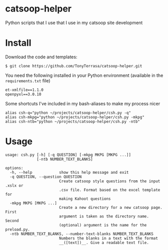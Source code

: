 # catsoop-helper
Python scripts that I use that I use in my catsoop site development

# Install
Download the code and templates: 
```
$ git clone https://github.com/TonyTerrasa/catsoop-helper.git
```

You need the following installed in your Python environment (available in the `requirements.txt` file)
```
et-xmlfile==1.1.0
openpyxl==3.0.10
```

Some shortcuts I've included in my bash-aliases to make my process nicer
```
alias csh-q="python ~/projects/catsoop-helper/csh.py -q"
alias csh-mkpg="python ~/projects/catsoop-helper/csh.py -mkpg"
alias csh-ntb="python ~/projects/catsoop-helper/csh.py -ntb"
```

# Usage
```
usage: csh.py [-h] [-q QUESTION] [-mkpg MKPG [MKPG ...]]
              [-ntb NUMBER_TEXT_BLANKS]

options:
  -h, --help            show this help message and exit
  -q QUESTION, --question QUESTION
                        Create catsoop style questions from the input .xslx or
                        .csv file. Format based on the excel template for
                        making Kahoot questions
  -mkpg MKPG [MKPG ...]
                        Create a new directory for a new catsoop page. First
                        argument is taken as the directory name. Second
                        (optional) argument is the name for the preload.py.
  -ntb NUMBER_TEXT_BLANKS, --number-text-blanks NUMBER_TEXT_BLANKS
                        Numbers the blanks in a text with the format
                        __([text])__. Give a readable text file.
```
